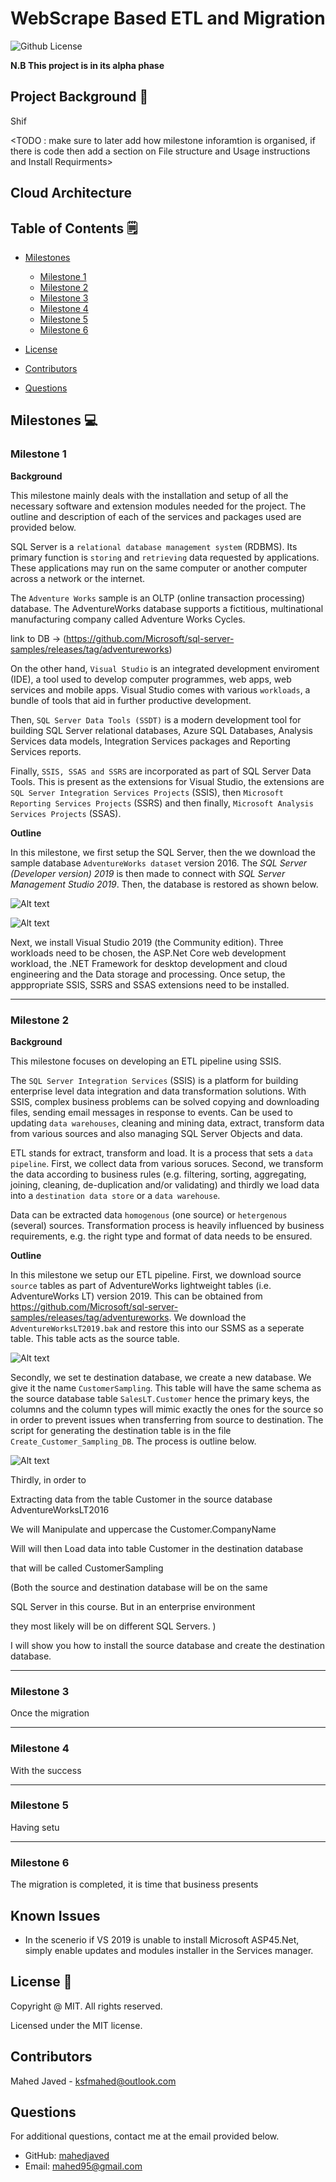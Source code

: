 # WebScrape Based ETL and Migration
  ![Github License](https://img.shields.io/badge/license-MIT-yellowgreen.svg)

  **N.B This project is in its alpha phase**


  ## Project Background 📝

Shif

<TODO : make sure to later add how milestone inforamtion is organised, if there is code then add a section on File structure and Usage instructions and Install Requirments>


## Cloud Architecture

<Add architecture here>

  ## Table of Contents 🗒

  * [Milestones](#milestones-💻)

    * [Milestone 1](#milestone-1)
    * [Milestone 2](#milestone-2)
    * [Milestone 3](#milestone-3)
    * [Milestone 4](#milestone-4)
    * [Milestone 5](#milestone-5)
    * [Milestone 6](#milestone-6)

  * [License](#license-📛)
  
  * [Contributors](#contributors-😃)

  * [Questions](#questions)
  ## Milestones  💻

 ### Milestone 1
 
**Background** 

This milestone mainly deals with the installation and setup of all the necessary software and extension modules needed for the project. The outline and description of each of the services and packages used are provided below.

SQL Server is a `relational database management system` (RDBMS). Its primary function is `storing` and `retrieving` data requested by applications. These applications may run on the same computer or another computer across a network or the internet. 

The `Adventure Works` sample is an OLTP (online transaction processing) database. The AdventureWorks database supports a fictitious, multinational manufacturing company called Adventure Works Cycles.

link to DB -> (https://github.com/Microsoft/sql-server-samples/releases/tag/adventureworks)

On the other hand, `Visual Studio` is an integrated development enviroment (IDE), a tool used to develop computer programmes, web apps, web services and mobile apps. Visual Studio comes with various `workloads`, a bundle of tools that aid in further productive development.

Then, `SQL Server Data Tools (SSDT)` is a modern development tool for building SQL Server relational databases, Azure SQL Databases, Analysis Services data models, Integration Services packages and Reporting Services reports.

Finally, `SSIS, SSAS and SSRS` are incorporated as part of SQL Server Data Tools. This is present as the extensions for Visual Studio, the extensions are `SQL Server Integration Services Projects` (SSIS), then `Microsoft Reporting Services Projects` (SSRS) and then finally, `Microsoft Analysis Services Projects` (SSAS).

**Outline** 

In this milestone, we first setup the SQL Server, then the we download the sample database `AdventureWorks dataset` version 2016. The *SQL Server (Developer version) 2019*  is then made to connect with *SQL Server Management Studio 2019*. Then, the database is restored as shown below.

![Alt text](<Screenshot 2023-12-18 at 21.16.57.png>)

![Alt text](<Screenshot 2023-12-18 at 21.20.37.png>)

Next, we install Visual Studio 2019 (the Community edition). Three workloads need to be chosen, the ASP.Net Core web development workload, the .NET Framework for desktop development and cloud engineering and the Data storage and processing. Once setup, the apppropriate SSIS, SSRS and SSAS extensions need to be installed.

---

 ### Milestone 2
 
**Background** 

This milestone focuses on developing an ETL pipeline using SSIS.

The `SQL Server Integration Services` (SSIS) is a platform for building enterprise level data integration and data transformation solutions. With SSIS, complex business problems can be solved copying and downloading files, sending email messages in response to events. Can be used to updating `data warehouses`, cleaning and mining data, extract, transform data from various sources and also managing SQL Server Objects and data.

ETL stands for extract, transform and load. It is a process that sets a `data pipeline`. First, we collect data from various soruces. Second, we transform the data according to business rules (e.g. filtering, sorting, aggregating, joining, cleaning, de-duplication and/or validating) and thirdly we load data into a `destination data store` or a `data warehouse`. 

Data can be extracted data `homogenous` (one source) or `hetergenous` (several) sources. Transformation process is heavily influenced by business requirements, e.g. the right type and format of data needs to be ensured.

**Outline** 

In this milestone we setup our ETL pipeline. First, we download source `source` tables as part of AdventureWorks lightweight tables (i.e. AdventureWorks LT) version 2019. This can be obtained from https://github.com/Microsoft/sql-server-samples/releases/tag/adventureworks. We download the `AdventureWorksLT2019.bak` and restore this into our SSMS as a seperate table. This table acts as the source table.

![Alt text](<Screenshot 2023-12-19 at 12.08.49.png>)

Secondly, we set te destination database, we create a new database. We give it the name `CustomerSampling`. This table will have the same schema as the source database table `SalesLT.Customer` hence the primary keys, the columns and the column types will mimic exactly the ones for the source so in order to prevent issues when transferring from source to destination. The script for generating the destination table is in the file `Create_Customer_Sampling_DB`. The process is outline below.

![Alt text](create_destination_table.png)

Thirdly, in order to 


Extracting data from the table Customer in the source database AdventureWorksLT2016



We will Manipulate and uppercase the  Customer.CompanyName



Will will then Load data into table Customer in the destination database



that will be called CustomerSampling



(Both the source and destination database will be on the same



SQL Server in this course. But  in an enterprise environment



they most likely will be on different SQL Servers. )



I will show you how to install the source database and create the destination database.




---

 ### Milestone 3

Once the migration 

---

### Milestone 4

With the success 

---

### Milestone 5

Having setu


---

### Milestone 6

The migration is completed, it is time that business presents 



## Known Issues

* In the scenerio if VS 2019 is unable to install Microsoft ASP45.Net, simply enable updates and modules installer in the Services manager.

## License 📛 

Copyright @ MIT. All rights reserved.

Licensed under the MIT license.

## Contributors 

Mahed Javed - ksfmahed@outlook.com

## Questions

For additional questions, contact me at the email provided below. 

- GitHub: [mahedjaved](https://github.com/mahedjaved/)
- Email:  mahed95@gmail.com